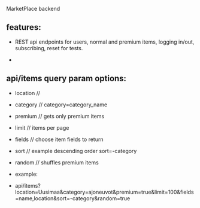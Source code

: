 MarketPlace backend

## features:

- REST api endpoints for users, normal and premium items, logging in/out, subscribing, reset for tests.

-

## api/items query param options:

- location //
- category // category=category_name
- premium // gets only premium items
- limit // items per page
- fields // choose item fields to return
- sort // example descending order sort=-category
- random // shuffles premium items

- example:
- api/items?location=Uusimaa&category=ajoneuvot&premium=true&limit=100&fields=name,location&sort=-category&random=true
